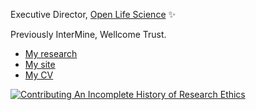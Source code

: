 Executive Director, [Open Life Science](https://openlifesci.org/) ✨

Previously InterMine, Wellcome Trust.

- [My research](http://omgscience.co.uk/projects/)
- [My site](https://yo-yehudi.com/)
- [My CV](https://yochannah.github.io/cv/)

[![Contributing An Incomplete History of Research Ethics](https://img.shields.io/badge/Contributing-An%20Incomplete%20History%20of%20Research%20Ethics-red)](https://github.com/Ismael-KG/An_Incomplete_History_of_Research_Ethics)
